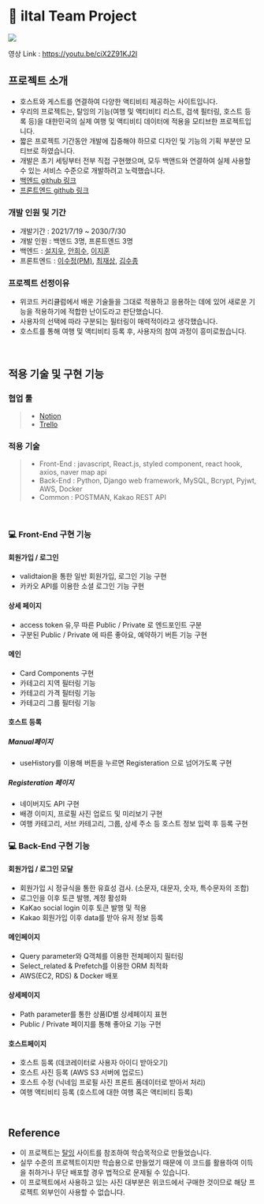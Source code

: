 # 🏃 iltal Team Project 

<img src="https://user-images.githubusercontent.com/78336762/127729050-c5e5ece1-ac3c-4b06-9b75-8b30f692a5d4.png" />

영상 Link : https://youtu.be/ciX2Z91KJ2I

## 프로젝트 소개
- 호스트와 게스트를 연결하여 다양한 액티비티 제공하는 사이트입니다.
- 우리의 프로젝트는, 탈잉의 기능(여행 및 액티비티 리스트, 검색 필터링, 호스트 등록 등)을 대한민국의 실제 여행 및 액티비티 데이터에 적용을 모티브한 프로젝트입니다.
- 짧은 프로젝트 기간동안 개발에 집중해야 하므로 디자인 및 기능의 기획 부분만 모티브로 하였습니다.
- 개발은 초기 세팅부터 전부 직접 구현했으며, 모두 백앤드와 연결하여 실제 사용할 수 있는 서비스 수준으로 개발하려고 노력했습니다.
- [백엔드 github 링크](https://github.com/wecode-bootcamp-korea/22-2nd-iltal-backend)
- [프론트엔드 github 링크](https://github.com/wecode-bootcamp-korea/22-2nd-iltal-frontend)

### 개발 인원 및 기간
- 개발기간 : 2021/7/19 ~ 2030/7/30
- 개발 인원 : 백엔드 3명, 프론트엔드 3명
- 백엔드 : [설지우](https://github.com/Jacesoul), [안희수](https://github.com/heesu-ahn), [이지훈](https://github.com/wlgns410)
- 프론트엔드 : [이수정(PM)](https://github.com/eeesssooo), [최재상](https://github.com/Higher77), [김수종](https://github.com/jaykim5)

### 프로젝트 선정이유
- 위코드 커리큘럼에서 배운 기술들을 그대로 적용하고 응용하는 데에 있어 새로운 기능을 적용하기에 적합한 난이도라고 판단했습니다.
- 사용자의 선택에 따라 구분되는 필터링이 매력적이라고 생각했습니다.
- 호스트를 통해 여행 및 액티비티 등록 후, 사용자의 참여 과정이 흥미로웠습니다.

<br>

## 적용 기술 및 구현 기능

### 협업 툴

> - [Notion](https://www.notion.so/API-8ea4af1e82ad494d9a9f9f696946ac94)
> - [Trello](https://trello.com/b/RkgLsPe1/iltal%F0%9F%8F%83%F0%9F%8F%BB%E2%99%82%EF%B8%8F)

### 적용 기술

> - Front-End : javascript, React.js, styled component, react hook, axios, naver map api
> - Back-End : Python, Django web framework, MySQL, Bcrypt, Pyjwt, AWS, Docker
> - Common : POSTMAN, Kakao REST API

</br>

### 💻 Front-End 구현 기능

#### 회원가입 / 로그인
- validtaion을 통한 일반 회원가입, 로그인 기능 구현
- 카카오 API를 이용한 소셜 로그인 기능 구현

#### 상세 페이지
- access token 유,무 따른 Public / Private 로 엔드포인트 구분
- 구분된 Public / Private 에 따른 좋아요, 예약하기 버튼 기능 구현

#### 메인
- Card Components 구현
- 카테고리 지역 필터링 기능
- 카테고리 가격 필터링 기능
- 카테고리 그룹 필터링 기능

#### 호스트 등록
##### Manual페이지
- useHistory를 이용해 버튼을 누르면 Registeration 으로 넘어가도록 구현

##### Registeration 페이지
- 네이버지도 API 구현
- 배경 이미지, 프로필 사진 업로드 및 미리보기 구현
- 여행 카테고리, 서브 카테고리, 그룹, 상세 주소 등 호스트 정보 입력 후 등록 구현


### 💻 Back-End 구현 기능


#### 회원가입 / 로그인 모달
- 회원가입 시 정규식을 통한 유효성 검사. (소문자, 대문자, 숫자, 특수문자의 조합)
- 로그인을 이후 토큰 발행, 계정 활성화
- KaKao social login 이후 토큰 발행 및 적용
- Kakao 회원가입 이후 data를 받아 유저 정보 등록

#### 메인페이지

- Query parameter와 Q객체를 이용한 전체페이지 필터링 
- Select_related & Prefetch를 이용한 ORM 최적화
- AWS(EC2, RDS) & Docker 배포 

#### 상세페이지
- Path parameter를 통한 상품ID별 상세페이지 표현 
- Public / Private 페이지를 통해 좋아요 기능 구현 

#### 호스트페이지

- 호스트 등록 (데코레이터로 사용자 아이디 받아오기)
- 호스트 사진 등록 (AWS S3 서버에 업로드)
- 호스트 수정 (닉네임 프로필 사진 프론트 폼데이터로 받아서 처리)
- 여행 액티비티 등록 (호스트에 대한 여행 혹은 액티비티 등록)

</br>

## Reference

- 이 프로젝트는 [탈잉](https://taling.me/?utm_source=google&utm_medium=cpc&utm_campaign=p2p&utm_content=pc_%EB%B8%8C%EB%9E%9C%EB%93%9C_00.%EC%9D%BC%EB%B0%98&utm_term=%ED%83%88%EC%9E%89&gclid=CjwKCAjwo4mIBhBsEiwAKgzXOOU7682iUwVGL5gIGtaiAGHjO8bo3TfunHMecCkw8uvJMCbWnGe3FhoCSlAQAvD_BwE) 사이트를 참조하여 학습목적으로 만들었습니다.
- 실무 수준의 프로젝트이지만 학습용으로 만들었기 때문에 이 코드를 활용하여 이득을 취하거나 무단 배포할 경우 법적으로 문제될 수 있습니다.
- 이 프로젝트에서 사용하고 있는 사진 대부분은 위코드에서 구매한 것이므로 해당 프로젝트 외부인이 사용할 수 없습니다.


